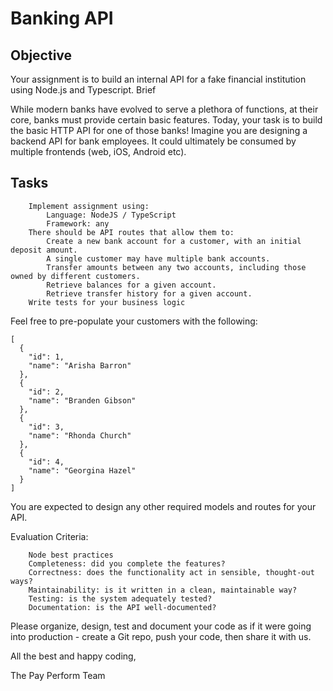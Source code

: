 # Banking API

## Objective

Your assignment is to build an internal API for a fake financial institution using Node.js and Typescript.
Brief

While modern banks have evolved to serve a plethora of functions, at their core, 
banks must provide certain basic features. Today, your task is to build the basic HTTP API for one of those banks! 
Imagine you are designing a backend API for bank employees. 
It could ultimately be consumed by multiple frontends (web, iOS, Android etc).

## Tasks
```
    Implement assignment using:
        Language: NodeJS / TypeScript
        Framework: any
    There should be API routes that allow them to:
        Create a new bank account for a customer, with an initial deposit amount. 
        A single customer may have multiple bank accounts.
        Transfer amounts between any two accounts, including those owned by different customers.
        Retrieve balances for a given account.
        Retrieve transfer history for a given account.
    Write tests for your business logic
```
Feel free to pre-populate your customers with the following:
```
[
  {
    "id": 1,
    "name": "Arisha Barron"
  },
  {
    "id": 2,
    "name": "Branden Gibson"
  },
  {
    "id": 3,
    "name": "Rhonda Church"
  },
  {
    "id": 4,
    "name": "Georgina Hazel"
  }
]
```
You are expected to design any other required models and routes for your API.

Evaluation Criteria:
```
    Node best practices
    Completeness: did you complete the features?
    Correctness: does the functionality act in sensible, thought-out ways?
    Maintainability: is it written in a clean, maintainable way?
    Testing: is the system adequately tested?
    Documentation: is the API well-documented?
```

Please organize, design, test and document your code as if it were going into production - create a Git repo, push your code, then share it with us.

All the best and happy coding,

The Pay Perform Team
